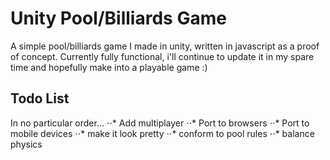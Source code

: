 # Unity Pool/Billiards Game
A simple pool/billiards game I made in unity, written in javascript as a proof of concept. Currently fully functional, i'll continue to update it in my spare time and hopefully make into a playable game :)

## Todo List
In no particular order...
⋅⋅* Add multiplayer
⋅⋅* Port to browsers
⋅⋅* Port to mobile devices
⋅⋅* make it look pretty
⋅⋅* conform to pool rules
⋅⋅* balance physics
